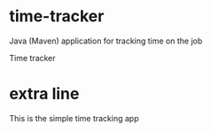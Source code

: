 # time-tracker
Java (Maven) application for tracking time on the job

Time tracker


# extra line
This is the simple time tracking app
